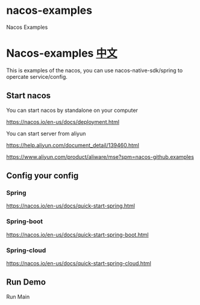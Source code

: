 # nacos-examples
Nacos Examples

# Nacos-examples [中文](./README_CN.md) #

This is examples of the nacos, you can use nacos-native-sdk/spring to opercate service/config.

## Start nacos
You can start nacos by standalone on your computer

https://nacos.io/en-us/docs/deployment.html

You can start server from aliyun

https://help.aliyun.com/document_detail/139460.html

https://www.aliyun.com/product/aliware/mse?spm=nacos-github.examples

## Config your config 

### Spring
https://nacos.io/en-us/docs/quick-start-spring.html

### Spring-boot
https://nacos.io/en-us/docs/quick-start-spring-boot.html

### Spring-cloud
https://nacos.io/en-us/docs/quick-start-spring-cloud.html

## Run Demo
Run Main
